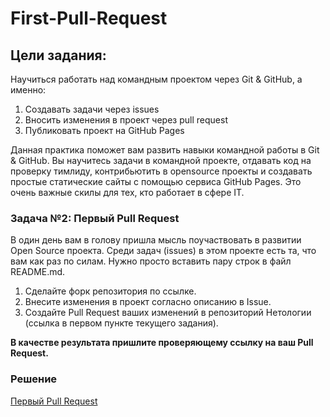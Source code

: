 # First-Pull-Request

## Цели задания:

Научиться работать над командным проектом через Git & GitHub, а именно:

1.	Создавать задачи через issues
2.	Вносить изменения в проект через pull request
3.	Публиковать проект на GitHub Pages

Данная практика поможет вам развить навыки командной работы в Git & GitHub. Вы научитесь задачи в командной проекте, отдавать код на проверку тимлиду, контрибьютить в opensource проекты и создавать простые статические сайты с помощью сервиса GitHub Pages. Это очень важные скилы для тех, кто работает в сфере IT.

### Задача №2: Первый Pull Request

В один день вам в голову пришла мысль поучаствовать в развитии Open Source проекта. Среди задач (issues) в этом проекте есть та, что вам как раз по силам. Нужно просто вставить пару строк в файл README.md.

1.	Сделайте форк репозитория по ссылке.
2.	Внесите изменения в проект согласно описанию в Issue.
3.	Создайте Pull Request ваших изменений в репозиторий Нетологии (ссылка в первом пункте текущего задания).

<b>В качестве результата пришлите проверяющему ссылку на ваш Pull Request.</b>

### Решение

[Первый Pull Request](https://github.com/netology-code/git-2-homeworks-pr/pull/6596)
